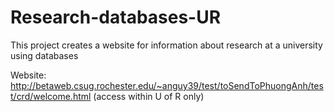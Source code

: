 # Research-databases-UR
This project creates a website for information about research at a university using databases

Website: http://betaweb.csug.rochester.edu/~anguy39/test/toSendToPhuongAnh/test/crd/welcome.html (access within U of R only)
